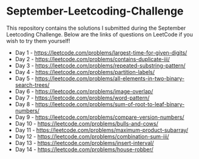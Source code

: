 # September-Leetcoding-Challenge

This repository contains the solutions I submitted during the September Leetcoding Challenge. Below are the links of questions on LeetCode if you wish to try them yourself!

* Day 1 - https://leetcode.com/problems/largest-time-for-given-digits/
* Day 2 - https://leetcode.com/problems/contains-duplicate-iii/
* Day 3 - https://leetcode.com/problems/repeated-substring-pattern/
* Day 4 - https://leetcode.com/problems/partition-labels/
* Day 5 - https://leetcode.com/problems/all-elements-in-two-binary-search-trees/
* Day 6 - https://leetcode.com/problems/image-overlap/
* Day 7 - https://leetcode.com/problems/word-pattern/
* Day 8 - https://leetcode.com/problems/sum-of-root-to-leaf-binary-numbers/
* Day 9 - https://leetcode.com/problems/compare-version-numbers/
* Day 10 - https://leetcode.com/problems/bulls-and-cows/
* Day 11 - https://leetcode.com/problems/maximum-product-subarray/
* Day 12 - https://leetcode.com/problems/combination-sum-iii/
* Day 13 - https://leetcode.com/problems/insert-interval/
* Day 14 - https://leetcode.com/problems/house-robber/
